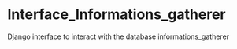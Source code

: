 # Interface_Informations_gatherer
Django interface to interact with the database informations_gatherer
